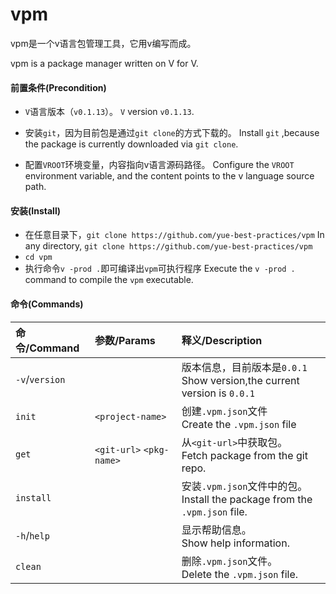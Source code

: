 # vpm

vpm是一个v语言包管理工具，它用v编写而成。

vpm is a package manager written on V for V.

#### 前置条件(Precondition)

* `V`语言版本（`v0.1.13`）。
  `V` version `v0.1.13`.

* 安装`git`，因为目前包是通过`git clone`的方式下载的。
  Install `git` ,because the package is currently downloaded via `git clone`.
* 配置`VROOT`环境变量，内容指向v语言源码路径。
  Configure the `VROOT` environment variable, and the content points to the v language source path.

#### 安装(Install)

* 在任意目录下，`git clone https://github.com/yue-best-practices/vpm`
  In any directory, `git clone https://github.com/yue-best-practices/vpm`
* `cd vpm`
* 执行命令`v -prod .`即可编译出`vpm`可执行程序
  Execute the `v -prod .` command to compile the `vpm` executable.

#### 命令(Commands)

| 命令/Command   | 参数/Params               | 释义/Description                                             |
| :------------- | :------------------------ | :----------------------------------------------------------- |
| `-v`/`version` |                           | 版本信息，目前版本是`0.0.1`<br />Show version,the current version is `0.0.1` |
| `init`         | `<project-name>`          | 创建`.vpm.json`文件<br />Create the `.vpm.json` file         |
| `get`          | `<git-url>`  `<pkg-name>` | 从`<git-url>`中获取包。<br />Fetch package from the git repo. |
| `install`      |                           | 安装`.vpm.json`文件中的包。<br />Install the package from the `.vpm.json` file. |
| `-h`/`help`    |                           | 显示帮助信息。<br />Show help information.                   |
| `clean`        |                           | 删除`.vpm.json`文件。<br />Delete the `.vpm.json` file.      |